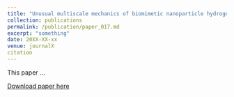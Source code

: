 ```yaml
---
title: "Unusual multiscale mechanics of biomimetic nanoparticle hydrogels"
collection: publications
permalink: /publication/paper_017.md
excerpt: "something"
date: 20XX-XX-xx
venue: journalX
citation
---
```

This paper ...

[Download paper here](http://pfdamasceno.github.io/files/2018_Zhou.pdf)
